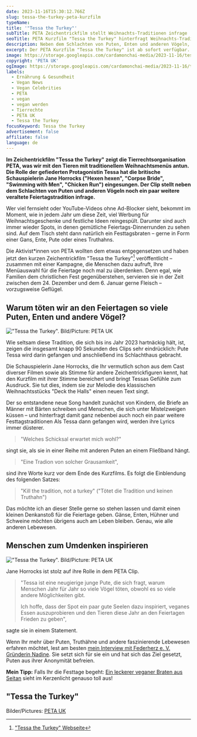 ```yaml
---
date: 2023-11-16T15:30:12.766Z
slug: tessa-the-turkey-peta-kurzfilm
typeName:
title: '"Tessa the Turkey"'
subTitle: PETA Zeichentrickfilm stellt Weihnachts-Traditionen infrage
seoTitle: PETA Kurzfilm "Tessa the Turkey" hinterfragt Weihnachts-Traditionen
description: Neben dem Schlachten von Puten, Enten und anderen Vögeln, stellt der PETA Kurzfilm "Tessa the Turkey" noch andere Weihnachtstraditionen infrage. Jetzt hier sehen!
excerpt: Der PETA Kurzfilm "Tessa the Turkey" ist ab sofort verfügbar. Ihr könnt Ihn Euch jetzt hier direkt anschauen und alles über die Kampagne dahinter erfahren und warum sie, neben dem Schlachten von Puten und anderen Vögeln, noch andere Feiertagstraditionen infrage stellt.
image: https://storage.googleapis.com/cardamonchai-media/2023-11-16/tessa-the-turkey-soundsvegan-peta-jpg-imagine-080808_38352e_1024_768/640.webp
copyright: 'PETA UK'
ogImage: https://storage.googleapis.com/cardamonchai-media/2023-11-16/tessa-the-turkey-soundsvegan-peta-og-jpg-imagine-080808_33342d_1200_628/640.webp
labels:
  - Ernährung & Gesundheit
  - Vegan News
  - Vegan Celebrities
  - PETA
  - vegan
  - vegan werden
  - Tierrechte
  - PETA UK
  - Tessa the Turkey
focusKeyword: Tessa the Turkey
advertisement: false
affiliate: false
language: de
---
```


**Im Zeichentrickfilm "Tessa the Turkey" zeigt die Tierrechtsorganisation PETA, was wir mit den Tieren mit traditionellem Weihnachtsmenüs antun. Die Rolle der gefiederten Protagonistin Tessa hat die britische Schauspielerin Jane Horrocks ("Hexen hexen", "Corpse Bride", "Swimming with Men", "Chicken Run") eingesungen. Der Clip stellt neben dem Schlachten von Puten und anderen Vögeln noch ein paar weitere veraltete Feiertagstradition infrage.**

Wer viel fernsieht oder YouTube-Videos ohne Ad-Blocker sieht, bekommt im Moment, wie in jedem Jahr um diese Zeit, viel Werbung für Weihnachtsgeschenke und festliche Ideen reingespült. Darunter sind auch immer wieder Spots, in denen gemütliche Feiertags-Dinnerrunden zu sehen sind. Auf dem Tisch steht dann natürlich ein Festtagsbraten – gerne in Form einer Gans, Ente, Pute oder eines Truthahns.

Die Aktivist\*innen von PETA wollten dem etwas entgegensetzen und haben jetzt den kurzen Zeichentrickfilm "Tessa the Turkey"[^1] veröffentlicht – zusammen mit einer Kampagne, die Menschen dazu aufruft, Ihre Menüauswahl für die Feiertage noch mal zu überdenken. Denn egal, wie Familien dem christlichen Fest gegenüberstehen, servieren sie in der Zeit zwischen dem 24. Dezember und dem 6. Januar gerne Fleisch – vorzugsweise Geflügel.

## Warum töten wir an den Feiertagen so viele Puten, Enten und andere Vögel?

!["Tessa the Turkey". Bild/Picture: PETA UK](https://storage.googleapis.com/cardamonchai-media/2023-11-16/tessa-the-turkey-soundsvegan-peta-1-jpg-imagine-181828_564257_1024_768/640.webp '"Tessa the Turkey". Bild/Picture: PETA UK')

Wie seltsam diese Tradition, die sich bis ins Jahr 2023 hartnäckig hält, ist, zeigen die insgesamt knapp 90 Sekunden des Clips sehr eindrücklich: Pute Tessa wird darin gefangen und anschließend ins Schlachthaus gebracht.

Die Schauspielerin Jane Horrocks, die Ihr vermutlich schon aus dem Cast diverser Filmen sowie als Stimme für andere Zeichentrickfiguren kennt, hat den Kurzfilm mit ihrer Stimme bereichert und bringt Tessas Gefühle zum Ausdruck. Sie tut dies, indem sie zur Melodie des klassischen Weihnachtsstücks "Deck the Halls" einen neuen Text singt.

Der so entstandene neue Song handelt zunächst von Kindern, die Briefe an Männer mit Bärten schreiben und Menschen, die sich unter Mistelzweigen küssen – und hinterfragt damit ganz nebenbei auch noch ein paar weitere Festtagstraditionen Als Tessa dann gefangen wird, werden ihre Lyrics immer düsterer.

> "Welches Schicksal erwartet mich wohl?"

singt sie, als sie in einer Reihe mit anderen Puten an einem Fließband hängt.

> "Eine Tradion von solcher Grausamkeit",

sind ihre Worte kurz vor dem Ende des Kurzfilms. Es folgt die Einblendung des folgenden Satzes:

> "Kill the tradition, not a turkey" ("Tötet die Tradition und keinen Truthahn")

Das möchte ich an dieser Stelle gerne so stehen lassen und damit einen kleinen Denkanstoß für die Feiertage geben. Gänse, Enten, Hühner und Schweine möchten übrigens auch am Leben bleiben. Genau, wie alle anderen Lebewesen.

## Menschen zum Umdenken inspirieren

!["Tessa the Turkey". Bild/Picture: PETA UK](https://storage.googleapis.com/cardamonchai-media/2023-11-16/tessa-the-turkey-soundsvegan-peta-2-jpg-imagine-181818_725d63_1024_768/640.webp '"Tessa the Turkey". Bild/Picture: PETA UK')

Jane Horrocks ist stolz auf ihre Rolle in dem PETA Clip.

> "Tessa ist eine neugierige junge Pute, die sich fragt, warum Menschen Jahr für Jahr so viele Vögel töten, obwohl es so viele andere Möglichkeiten gibt.
>
> Ich hoffe, dass der Spot ein paar gute Seelen dazu inspiriert, veganes Essen auszuprobieren und den Tieren diese Jahr an den Feiertagen Frieden zu geben",

sagte sie in einem Statement.

Wenn Ihr mehr über Puten, Truthähne und andere faszinierende Lebewesen erfahren möchtet, lest am besten [mein Interview mit Federherz e. V. Gründerin Nadine](/2023/10/federherz-interview/). Sie setzt sich für sie ein und hat sich das Ziel gesetzt, Puten aus ihrer Anonymität befreien.

**Mein Tipp:** Falls Ihr die Festtage begeht: [Ein leckerer veganer Braten aus Seitan](/2016/01/seitan-grundrezept/) sieht im Kerzenlicht genauso toll aus!

## "Tessa the Turkey"

<YouTube id="XoZCg1tjCIc" />

Bilder/Pictures: [PETA UK](https://www.peta.org.uk/features/tessa-the-turkey/)

[^1]: ["Tessa the Turkey" Webseite](https://www.peta.org.uk/features/tessa-the-turkey/)
